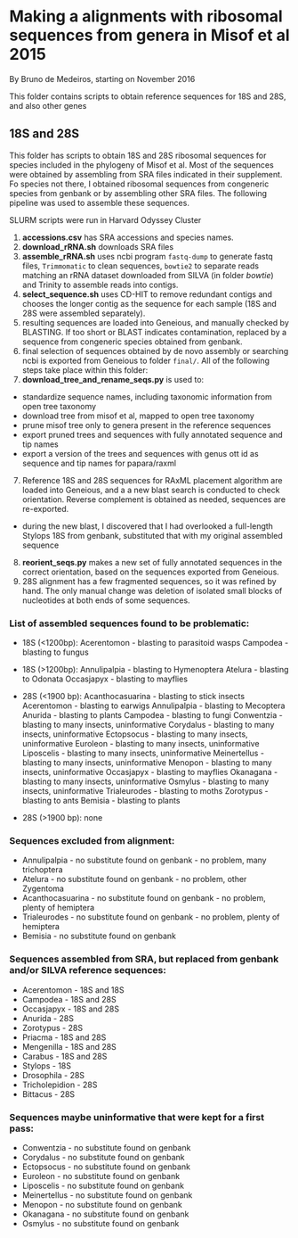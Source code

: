 # Making a alignments with ribosomal sequences from genera in Misof et al 2015

By Bruno de Medeiros, starting on November 2016


This folder contains scripts to obtain reference sequences for 18S and 28S, and also other genes

## 18S and 28S

This folder has scripts to obtain 18S and 28S ribosomal sequences for species included in the phylogeny of Misof et al. Most of the sequences were obtained by assembling from SRA files indicated in their supplement. Fo species not there, I obtained ribosomal sequences from congeneric species from genbank or by assembling other SRA files.
The following pipeline was used to assemble these sequences.

SLURM scripts were run in Harvard Odyssey Cluster


1. **accessions.csv** has SRA accessions and species names.
2. **download_rRNA.sh** downloads SRA files
3. **assemble_rRNA.sh** uses ncbi program `fastq-dump` to generate fastq files, `Trimmomatic` to clean sequences, `bowtie2` to separate reads matching an rRNA dataset downloaded from SILVA (in folder *bowtie*) and Trinity to assemble reads into contigs.
4. **select_sequence.sh** uses CD-HIT to remove redundant contigs and chooses the longer contig as the sequence for each sample (18S and 28S were assembled separately).
5. resulting sequences are loaded into Geneious, and manually checked by BLASTING. If too short or BLAST indicates contamination, replaced by a sequence from congeneric species obtained from genbank. 
6. final selection of sequences obtained by de novo assembly or searching ncbi is exported from Geneious to folder `final/`. All of the following steps take place within this folder:
7. **download_tree_and_rename_seqs.py** is used to:
  * standardize sequence names, including taxonomic information from open tree taxonomy
  * download tree from misof et al, mapped to open tree taxonomy
  * prune misof tree only to genera present in the reference sequences
  * export pruned trees and sequences with fully annotated sequence and tip names
  * export a version of the trees and sequences with genus ott id as sequence and tip names for papara/raxml
7. Reference 18S and 28S sequences for RAxML placement algorithm are loaded into Geneious, and a a new blast search is conducted to check orientation. Reverse complement is obtained as needed, sequences are re-exported.
  * during the new blast, I discovered that I had overlooked a full-length Stylops 18S from genbank, substituted that with my original assembled sequence
8. **reorient_seqs.py** makes a new set of fully annotated sequences in the correct orientation, based on the sequences exported from Geneious.
9. 28S alignment has a few fragmented sequences, so it was refined by hand. The only manual change was deletion of isolated small blocks of nucleotides at both ends of some sequences.


### List of assembled sequences found to be problematic:
  * 18S (<1200bp):
Acerentomon - blasting to parasitoid wasps
Campodea - blasting to fungus

  * 18S (>1200bp):
Annulipalpia - blasting to Hymenoptera
Atelura - blasting to Odonata
Occasjapyx - blasting to mayflies

  * 28S (<1900 bp):
Acanthocasuarina - blasting to stick insects
Acerentomon - blasting to earwigs
Annulipalpia - blasting to Mecoptera
Anurida - blasting to plants
Campodea - blasting to fungi
Conwentzia - blasting to many insects, uninformative
Corydalus - blasting to many insects, uninformative
Ectopsocus - blasting to many insects, uninformative
Euroleon - blasting to many insects, uninformative
Liposcelis - blasting to many insects, uninformative
Meinertellus - blasting to many insects, uninformative
Menopon - blasting to many insects, uninformative
Occasjapyx - blasting to mayflies
Okanagana - blasting to many insects, uninformative
Osmylus - blasting to many insects, uninformative
Trialeurodes - blasting to moths
Zorotypus - blasting to ants
Bemisia - blasting to plants

  * 28S (>1900 bp):
none

### Sequences excluded from alignment:
  * Annulipalpia - no substitute found on genbank - no problem, many trichoptera
  * Atelura - no substitute found on genbank - no problem, other Zygentoma
  * Acanthocasuarina - no substitute found on genbank - no problem, plenty of hemiptera
  * Trialeurodes - no substitute found on genbank - no problem, plenty of hemiptera
  * Bemisia - no substitute found on genbank
  
### Sequences assembled from SRA, but replaced from genbank and/or SILVA reference sequences:
  * Acerentomon - 18S and 18S
  * Campodea - 18S and 28S
  * Occasjapyx - 18S and 28S
  * Anurida - 28S
  * Zorotypus - 28S
  * Priacma - 18S and 28S
  * Mengenilla - 18S and 28S
  * Carabus - 18S and 28S
  * Stylops - 18S
  * Drosophila - 28S
  * Tricholepidion - 28S
  * Bittacus - 28S

### Sequences maybe uninformative that were kept for a first pass:
  * Conwentzia - no substitute found on genbank 
  * Corydalus - no substitute found on genbank 
  * Ectopsocus - no substitute found on genbank 
  * Euroleon - no substitute found on genbank 
  * Liposcelis - no substitute found on genbank 
  * Meinertellus - no substitute found on genbank 
  * Menopon - no substitute found on genbank 
  * Okanagana - no substitute found on genbank 
  * Osmylus - no substitute found on genbank
